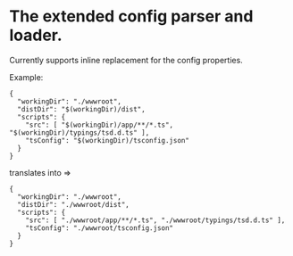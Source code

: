 The extended config parser and loader.
=========

Currently supports inline replacement for the config properties.

Example:
```
{
  "workingDir": "./wwwroot",
  "distDir": "$(workingDir)/dist",
  "scripts": {
    "src": [ "$(workingDir)/app/**/*.ts", "$(workingDir)/typings/tsd.d.ts" ],
    "tsConfig": "$(workingDir)/tsconfig.json"
  }
}
```
translates into =>
```
{
  "workingDir": "./wwwroot",
  "distDir": "./wwwroot/dist",
  "scripts": {
    "src": [ "./wwwroot/app/**/*.ts", "./wwwroot/typings/tsd.d.ts" ],
    "tsConfig": "./wwwroot/tsconfig.json"
  }
}
```